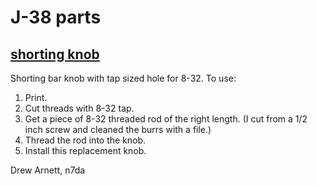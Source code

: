 # J-38 parts

## [shorting knob](<shorting knob>)

Shorting bar knob with tap sized hole for 8-32.  To use:

1.  Print.
2.  Cut threads with 8-32 tap.
3.  Get a piece of 8-32 threaded rod of the right length.  (I cut from a 1/2
    inch screw and cleaned the burrs with a file.)
4.  Thread the rod into the knob.
5.  Install this replacement knob.

Drew Arnett, n7da
